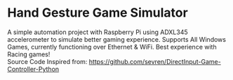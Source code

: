 # Hand Gesture Game Simulator
A simple automation project with Raspberry Pi using ADXL345 accelerometer to simulate better gaming experience. Supports All Windows Games, currently functioning over Ethernet & WiFi. Best experience with Racing games!
<br>
Source Code Inspired from: https://github.com/sevren/DirectInput-Game-Controller-Python
